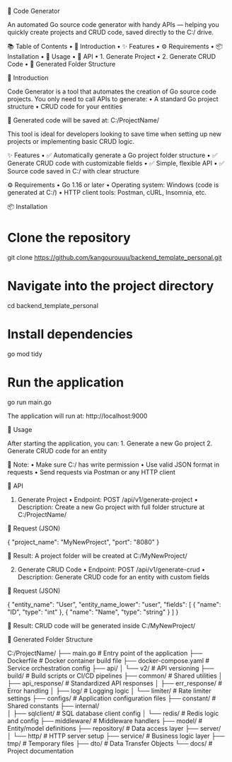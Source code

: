 

🎉 Code Generator

An automated Go source code generator with handy APIs — helping you quickly create projects and CRUD code, saved directly to the C:/ drive.

📚 Table of Contents
	•	🔰 Introduction
	•	✨ Features
	•	⚙️ Requirements
	•	📦 Installation
	•	🚀 Usage
	•	🧩 API
	•	1. Generate Project
	•	2. Generate CRUD Code
	•	📁 Generated Folder Structure

🔰 Introduction

Code Generator is a tool that automates the creation of Go source code projects.
You only need to call APIs to generate:
	•	A standard Go project structure
	•	CRUD code for your entities

📍 Generated code will be saved at: C:/ProjectName/

This tool is ideal for developers looking to save time when setting up new projects or implementing basic CRUD logic.

✨ Features
	•	✅ Automatically generate a Go project folder structure
	•	✅ Generate CRUD code with customizable fields
	•	✅ Simple, flexible API
	•	✅ Source code saved in C:/ with clear structure

⚙️ Requirements
	•	Go 1.16 or later
	•	Operating system: Windows (code is generated at C:/)
	•	HTTP client tools: Postman, cURL, Insomnia, etc.

📦 Installation

# Clone the repository
git clone https://github.com/kangourouuu/backend_template_personal.git

# Navigate into the project directory
cd backend_template_personal

# Install dependencies
go mod tidy

# Run the application
go run main.go

The application will run at: http://localhost:9000

🚀 Usage

After starting the application, you can:
	1.	Generate a new Go project
	2.	Generate CRUD code for an entity

📌 Note:
	•	Make sure C:/ has write permission
	•	Use valid JSON format in requests
	•	Send requests via Postman or any HTTP client

🧩 API

1. Generate Project
	•	Endpoint: POST /api/v1/generate-project
	•	Description: Create a new Go project with full folder structure at C:/ProjectName/

📨 Request (JSON)

{
  "project_name": "MyNewProject",
  "port": "8080"
}

📂 Result: A project folder will be created at C:/MyNewProject/

2. Generate CRUD Code
	•	Endpoint: POST /api/v1/generate-crud
	•	Description: Generate CRUD code for an entity with custom fields

📨 Request (JSON)

{
  "entity_name": "User",
  "entity_name_lower": "user",
  "fields": [
    {
      "name": "ID",
      "type": "int"
    },
    {
      "name": "Name",
      "type": "string"
    }
  ]
}

📂 Result: CRUD code will be generated inside C:/MyNewProject/

📁 Generated Folder Structure

C:/ProjectName/
├── main.go                 # Entry point of the application
├── Dockerfile              # Docker container build file
├── docker-compose.yaml     # Service orchestration config
├── api/
│   └── v2/                 # API versioning
├── build/                  # Build scripts or CI/CD pipelines
├── common/                 # Shared utilities
│   ├── api_response/       # Standardized API responses
│   ├── err_response/       # Error handling
│   ├── log/                # Logging logic
│   └── limiter/            # Rate limiter settings
├── configs/                # Application configuration files
├── constant/               # Shared constants
├── internal/           
│   ├── sqlclient/          # SQL database client config
│   └── redis/              # Redis logic and config
├── middleware/             # Middleware handlers
├── model/                  # Entity/model definitions
├── repository/             # Data access layer
├── server/             
│   └── http/               # HTTP server setup
├── service/                # Business logic layer
├── tmp/                    # Temporary files
├── dto/                    # Data Transfer Objects
└── docs/                   # Project documentation

